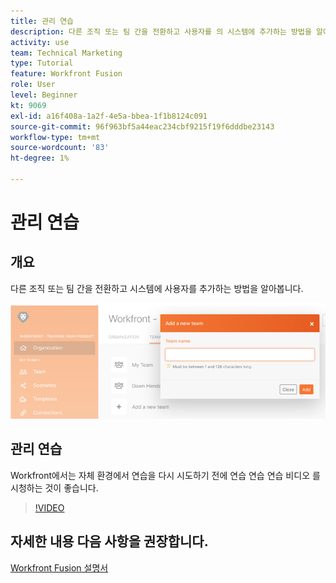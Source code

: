 ```yaml
---
title: 관리 연습
description: 다른 조직 또는 팀 간을 전환하고 사용자를 의 시스템에 추가하는 방법을 알아봅니다. [!DNL Adobe Workfront Fusion].
activity: use
team: Technical Marketing
type: Tutorial
feature: Workfront Fusion
role: User
level: Beginner
kt: 9069
exl-id: a16f408a-1a2f-4e5a-bbea-1f1b8124c091
source-git-commit: 96f963bf5a44eac234cbf9215f19f6dddbe23143
workflow-type: tm+mt
source-wordcount: '83'
ht-degree: 1%

---
```


# 관리 연습

## 개요

다른 조직 또는 팀 간을 전환하고 시스템에 사용자를 추가하는 방법을 알아봅니다.

![오류 처리가 있는 시나리오 이미지입니다.](assets/workfront-fusion-administration-1.png)

## 관리 연습

Workfront에서는 자체 환경에서 연습을 다시 시도하기 전에 연습 연습 연습 비디오 를 시청하는 것이 좋습니다.

>[!VIDEO](https://video.tv.adobe.com/v/335310/?quality=12)

## 자세한 내용 다음 사항을 권장합니다.

[Workfront Fusion 설명서](https://experienceleague.adobe.com/docs/workfront/using/adobe-workfront-fusion/workfront-fusion-2.html?lang=en)
